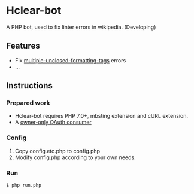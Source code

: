 # Hclear-bot
A PHP bot, used to fix linter errors in wikipedia. (Developing)

## Features
* Fix [multiple-unclosed-formatting-tags](https://www.mediawiki.org/wiki/Help:Extension:Linter/multiple-unclosed-formatting-tags) errors
* ...

## Instructions
### Prepared work
* Hclear-bot requires PHP 7.0+, mbsting extension and cURL extension.
* A [owner-only OAuth consumer](https://www.mediawiki.org/wiki/OAuth/Owner-only_consumers)
### Config
1. Copy config.etc.php to config.php
2. Modify config.php according to your own needs.
### Run
```shell
$ php run.php
```
